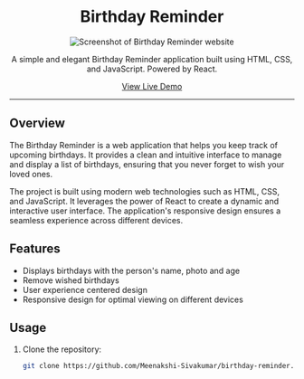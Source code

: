 <h1 align="center">
  Birthday Reminder
</h1>

<p align="center">
  <img src="screenshot.png" alt="Screenshot of Birthday Reminder website">
</p>

<p align="center">
  A simple and elegant Birthday Reminder application built using HTML, CSS, and JavaScript. Powered by React.
</p>

<p align="center">
  <a href="https://birthday-stack.netlify.app/">View Live Demo</a>
</p>

---

## Overview

The Birthday Reminder is a web application that helps you keep track of upcoming birthdays. It provides a clean and intuitive interface to manage and display a list of birthdays, ensuring that you never forget to wish your loved ones.

The project is built using modern web technologies such as HTML, CSS, and JavaScript. It leverages the power of React to create a dynamic and interactive user interface. The application's responsive design ensures a seamless experience across different devices.

## Features

- Displays birthdays with the person's name, photo and age
- Remove wished birthdays
- User experience centered design
- Responsive design for optimal viewing on different devices

## Usage

1. Clone the repository:

   ```bash
   git clone https://github.com/Meenakshi-Sivakumar/birthday-reminder.git
